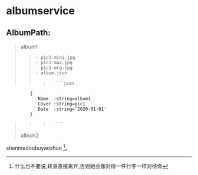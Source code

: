 # albumservice


## AlbumPath:
> album1
> >     - pic1-mini.jpg
> >     - pic1-max.jpg
> >     - pic1-org.jpg
> >     - album.json
> > >		```json
			 {
				Name  :string=album1
				Cover :string=pic1
				Date  :string='2020-01-01'
			 }
> > >		```
> album2

shenmedoubuyaoshuo [^a]。

[^a]: 什么也不要说,转身直接离开,否则她会像对待一件行李一样对待你
